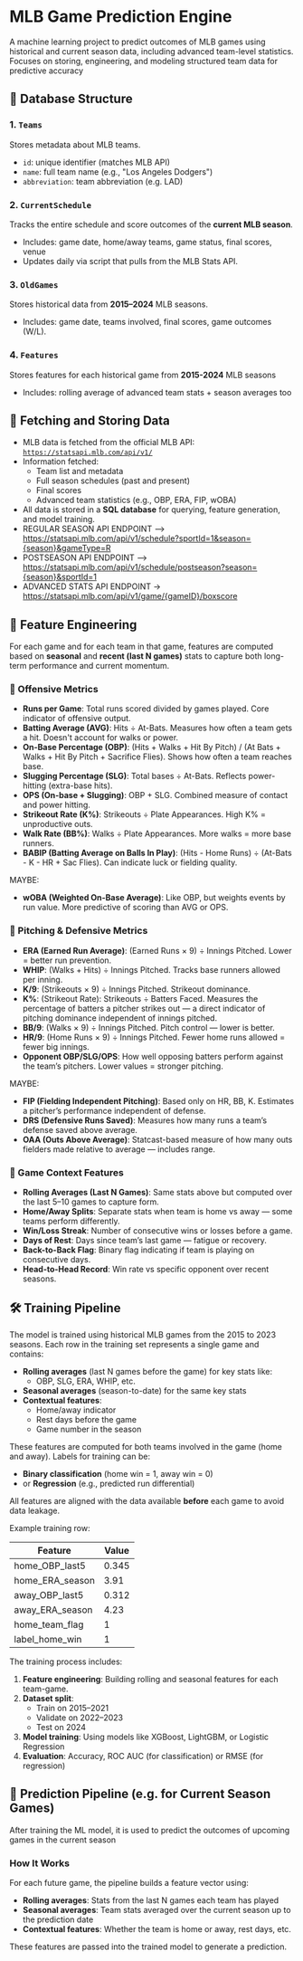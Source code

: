 # MLB Game Prediction Engine

A machine learning project to predict outcomes of MLB games using historical and current season data, including advanced team-level statistics. Focuses on storing, engineering, and modeling structured team data for predictive accuracy

## 📂 Database Structure

### 1. `Teams`
Stores metadata about MLB teams.
- `id`: unique identifier (matches MLB API)
- `name`: full team name (e.g., "Los Angeles Dodgers")
- `abbreviation`: team abbreviation (e.g. LAD)

### 2. `CurrentSchedule`
Tracks the entire schedule and score outcomes of the **current MLB season**.
- Includes: game date, home/away teams, game status, final scores, venue
- Updates daily via script that pulls from the MLB Stats API.

### 3. `OldGames`
Stores historical data from **2015–2024** MLB seasons.
- Includes: game date, teams involved, final scores, game outcomes (W/L).

### 4. `Features`
Stores features for each historical game from **2015-2024** MLB seasons
- Includes: rolling average of advanced team stats + season averages too

## 🔄 Fetching and Storing Data

- MLB data is fetched from the official MLB API: [`https://statsapi.mlb.com/api/v1/`](https://statsapi.mlb.com/api/v1/)
- Information fetched:
  - Team list and metadata
  - Full season schedules (past and present)
  - Final scores
  - Advanced team statistics (e.g., OBP, ERA, FIP, wOBA)
- All data is stored in a **SQL database** for querying, feature generation, and model training.
- REGULAR SEASON API ENDPOINT —> https://statsapi.mlb.com/api/v1/schedule?sportId=1&season={season}&gameType=R
- POSTSEASON API ENDPOINT —> https://statsapi.mlb.com/api/v1/schedule/postseason?season={season}&sportId=1
- ADVANCED STATS API ENDPOINT -> https://statsapi.mlb.com/api/v1/game/{gameID}/boxscore

## 🧠 Feature Engineering

For each game and for each team in that game, features are computed based on **seasonal** and **recent (last N games)** stats to capture both long-term performance and current momentum.

### 🔹 Offensive Metrics

- **Runs per Game**: Total runs scored divided by games played. Core indicator of offensive output.
- **Batting Average (AVG)**: Hits ÷ At-Bats. Measures how often a team gets a hit. Doesn't account for walks or power.
- **On-Base Percentage (OBP)**: (Hits + Walks + Hit By Pitch) / (At Bats + Walks + Hit By Pitch + Sacrifice Flies). Shows how often a team reaches base.
- **Slugging Percentage (SLG)**: Total bases ÷ At-Bats. Reflects power-hitting (extra-base hits).
- **OPS (On-base + Slugging)**: OBP + SLG. Combined measure of contact and power hitting.
- **Strikeout Rate (K%)**: Strikeouts ÷ Plate Appearances. High K% = unproductive outs.
- **Walk Rate (BB%)**: Walks ÷ Plate Appearances. More walks = more base runners.
- **BABIP (Batting Average on Balls In Play)**: (Hits - Home Runs) ÷ (At-Bats - K - HR + Sac Flies). Can indicate luck or fielding quality.
  
MAYBE:
- **wOBA (Weighted On-Base Average)**: Like OBP, but weights events by run value. More predictive of scoring than AVG or OPS.

### 🔹 Pitching & Defensive Metrics

- **ERA (Earned Run Average)**: (Earned Runs × 9) ÷ Innings Pitched. Lower = better run prevention.
- **WHIP**: (Walks + Hits) ÷ Innings Pitched. Tracks base runners allowed per inning.
- **K/9**: (Strikeouts × 9) ÷ Innings Pitched. Strikeout dominance.
- **K%**: (Strikeout Rate): Strikeouts ÷ Batters Faced. Measures the percentage of batters a pitcher strikes out — a direct indicator of pitching dominance independent of innings pitched.
- **BB/9**: (Walks × 9) ÷ Innings Pitched. Pitch control — lower is better.
- **HR/9**: (Home Runs × 9) ÷ Innings Pitched. Fewer home runs allowed = fewer big innings.
- **Opponent OBP/SLG/OPS**: How well opposing batters perform against the team’s pitchers. Lower values = stronger pitching.

MAYBE:
- **FIP (Fielding Independent Pitching)**: Based only on HR, BB, K. Estimates a pitcher’s performance independent of defense.
- **DRS (Defensive Runs Saved)**: Measures how many runs a team’s defense saved above average.
- **OAA (Outs Above Average)**: Statcast-based measure of how many outs fielders made relative to average — includes range.

### 🔹 Game Context Features

- **Rolling Averages (Last N Games)**: Same stats above but computed over the last 5–10 games to capture form.
- **Home/Away Splits**: Separate stats when team is home vs away — some teams perform differently.
- **Win/Loss Streak**: Number of consecutive wins or losses before a game.
- **Days of Rest**: Days since team’s last game — fatigue or recovery.
- **Back-to-Back Flag**: Binary flag indicating if team is playing on consecutive days.
- **Head-to-Head Record**: Win rate vs specific opponent over recent seasons.

## 🛠️ Training Pipeline

The model is trained using historical MLB games from the 2015 to 2023 seasons. Each row in the training set represents a single game and contains:

- **Rolling averages** (last N games before the game) for key stats like:
  - OBP, SLG, ERA, WHIP, etc.
- **Seasonal averages** (season-to-date) for the same key stats
- **Contextual features**:
  - Home/away indicator
  - Rest days before the game
  - Game number in the season

These features are computed for both teams involved in the game (home and away). Labels for training can be:
- **Binary classification** (home win = 1, away win = 0)
- or **Regression** (e.g., predicted run differential)

All features are aligned with the data available **before** each game to avoid data leakage.

Example training row:

| Feature             | Value  |
|---------------------|--------|
| home_OBP_last5      | 0.345  |
| home_ERA_season     | 3.91   |
| away_OBP_last5      | 0.312  |
| away_ERA_season     | 4.23   |
| home_team_flag      | 1      |
| label_home_win      | 1      |

The training process includes:
1. **Feature engineering**: Building rolling and seasonal features for each team-game.
2. **Dataset split**:  
   - Train on 2015–2021  
   - Validate on 2022–2023  
   - Test on 2024  
3. **Model training**: Using models like XGBoost, LightGBM, or Logistic Regression
4. **Evaluation**: Accuracy, ROC AUC (for classification) or RMSE (for regression)


## 🎯 Prediction Pipeline (e.g. for Current Season Games)

After training the ML model, it is used to predict the outcomes of upcoming games in the current season

### How It Works

For each future game, the pipeline builds a feature vector using:

- **Rolling averages**: Stats from the last N games each team has played
- **Seasonal averages**: Team stats averaged over the current season up to the prediction date
- **Contextual features**: Whether the team is home or away, rest days, etc.

These features are passed into the trained model to generate a prediction.

